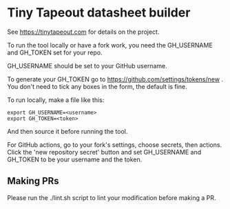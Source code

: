 # Tiny Tapeout datasheet builder

See https://tinytapeout.com for details on the project.

To run the tool locally or have a fork work, you need the GH_USERNAME and GH_TOKEN set for your repo.

GH_USERNAME should be set to your GitHub username.

To generate your GH_TOKEN go to https://github.com/settings/tokens/new . You don't need to tick any boxes in the form, the default is fine.

To run locally, make a file like this:

    export GH_USERNAME=<username>
    export GH_TOKEN=<token>

And then source it before running the tool.

For GitHub actions, go to your fork's settings, choose secrets, then actions. 
Click the 'new repository secret' button and set GH_USERNAME and GH_TOKEN to be your username and the token.

## Making PRs

Please run the ./lint.sh script to lint your modification before making a PR.
